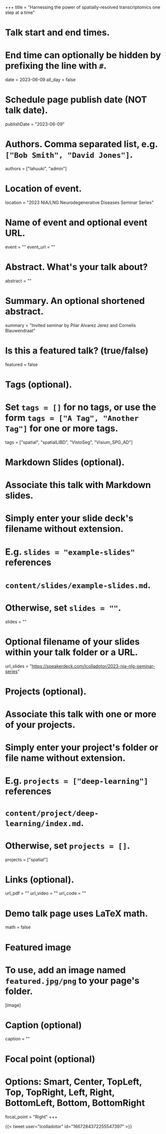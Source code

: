 +++
title = "Harnessing the power of spatially-resolved transcriptomics one step at a time"

# Talk start and end times.
#   End time can optionally be hidden by prefixing the line with `#`.
date = 2023-06-09
all_day = false

# Schedule page publish date (NOT talk date).
publishDate = "2023-06-09"

# Authors. Comma separated list, e.g. `["Bob Smith", "David Jones"]`.
authors = ["lahuuki", "admin"]

# Location of event.
location = "2023 NIA/LNG Neurodegenerative Diseases Seminar Series"

# Name of event and optional event URL.
event = ""
event_url = ""

# Abstract. What's your talk about?
abstract = ""

# Summary. An optional shortened abstract.
summary = "Invited seminar by Pilar Alvarez Jerez and Cornelis Blauwendraat"

# Is this a featured talk? (true/false)
featured = false

# Tags (optional).
#   Set `tags = []` for no tags, or use the form `tags = ["A Tag", "Another Tag"]` for one or more tags.
tags = ["spatial", "spatialLIBD", "VistoSeg", "Visium_SPG_AD"]

# Markdown Slides (optional).
#   Associate this talk with Markdown slides.
#   Simply enter your slide deck's filename without extension.
#   E.g. `slides = "example-slides"` references 
#   `content/slides/example-slides.md`.
#   Otherwise, set `slides = ""`.
slides = ""

# Optional filename of your slides within your talk folder or a URL.
url_slides = "https://speakerdeck.com/lcolladotor/2023-nia-nlg-seminar-series"

# Projects (optional).
#   Associate this talk with one or more of your projects.
#   Simply enter your project's folder or file name without extension.
#   E.g. `projects = ["deep-learning"]` references 
#   `content/project/deep-learning/index.md`.
#   Otherwise, set `projects = []`.
projects = ["spatial"]

# Links (optional).
url_pdf = ""
url_video = ""
url_code = ""

# Demo talk page uses LaTeX math.
math = false

# Featured image
# To use, add an image named `featured.jpg/png` to your page's folder. 
[image]
  # Caption (optional)
  caption = ""

  # Focal point (optional)
  # Options: Smart, Center, TopLeft, Top, TopRight, Left, Right, BottomLeft, Bottom, BottomRight
  focal_point = "Right"
+++

<script defer class="speakerdeck-embed" data-id="63b183a025d64a9fa2e6233138153af9" data-ratio="1.77725118483412" src="//speakerdeck.com/assets/embed.js"></script>

{{< tweet user="lcolladotor" id="1667284372255547397" >}}
